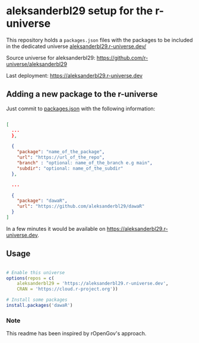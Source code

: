 # aleksanderbl29 setup for the r-universe

This repository holds a `packages.json` files
with the packages to be included in the dedicated universe
[aleksanderbl29.r-universe.dev/](https://aleksanderbl29.r-universe.dev)

Source universe for aleksanderbl29: <https://github.com/r-universe/aleksanderbl29>

Last deployment: <https://aleksanderbl29.r-universe.dev>

## Adding a new package to the r-universe

Just commit to [packages.json](https://github.com/aleksanderbl29/aleksanderbl29.r-universe.dev/blob/main/packages.json) with the following information:

```json

[
  ...
  },

  {
    "package": "name_of_the_package",
    "url": "https://url_of_the_repo",
    "branch" : "optional: name_of_the_branch e.g main",
    "subdir": "optional: name_of_the_subdir"
  },

  ...

  {
    "package": "dawaR",
    "url": "https://github.com/aleksanderbl29/dawaR"
  }
]
```

In a few minutes it would be available on
<https://aleksanderbl29.r-universe.dev>.

## Usage

```r

# Enable this universe
options(repos = c(
    aleksanderbl29 = 'https://aleksanderbl29.r-universe.dev',
    CRAN = 'https://cloud.r-project.org'))

# Install some packages
install.packages('dawaR')

```

### Note

This readme has been inspired by rOpenGov's approach.
